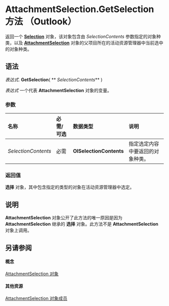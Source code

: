 
# AttachmentSelection.GetSelection 方法 （Outlook）

返回一个  **[Selection](0b06a3ce-0445-db8f-e6e8-bb7bd469c50f.md)** 对象，该对象包含由 _SelectionContents_ 参数指定的对象种类，以及 **[AttachmentSelection](398cf106-a904-9048-e627-e47aaadf1105.md)** 对象的父项目所在的活动资源管理器中当前选中的对象种类。


## 语法

 _表达式_. **GetSelection**( ** _SelectionContents_** )

 _表达式_ 一个代表 **AttachmentSelection** 对象的变量。


### 参数



|**名称**|**必需/可选**|**数据类型**|**说明**|
|:-----|:-----|:-----|:-----|
| _SelectionContents_|必需|**OlSelectionContents**|指定选定内容中要返回的对象种类。|

### 返回值

 **选择** 对象，其中包含指定的类型的对象在活动资源管理器中选定。


## 说明

 **AttachmentSelection** 对象公开了此方法的唯一原因是因为 **AttachmentSelection** 继承的 **选择** 对象。此方法不是 **AttachmentSelection** 对象上调用。


## 另请参阅


#### 概念


[AttachmentSelection 对象](398cf106-a904-9048-e627-e47aaadf1105.md)
#### 其他资源


[AttachmentSelection 对象成员](98212826-8a87-665c-2a38-e232974b904b.md)